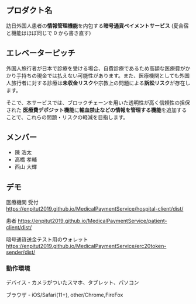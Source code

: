 ## プロダクト名

訪日外国人患者の**情報管理機能**を内包する**暗号通貨ペイメントサービス**
(夏合宿と機能はほぼ同じで 0 から書き直す)

## エレベーターピッチ

外国人旅行者が日本で診療を受ける場合、自費診療であるため高額な医療費がかかり手持ちの現金では払えない可能性があります。また、医療機関としても外国人旅行者に対する診療は**未収金リスク**や宗教上の問題による**訴訟リスク**が存在します。

そこで、本サービスでは、ブロックチェーンを用いた透明性が高く信頼性の担保された
**医療費デポジット機能**に**輸血禁止などの情報を管理する機能**を追加することで、これらの問題・リスクの軽減を目指します。

## メンバー

-   陳 浩太
-   高橋 孝輔
-   西山 大輝

## デモ

医療機関 受付 https://enpitut2019.github.io/MedicalPaymentService/hospital-client/dist/

患者 https://enpitut2019.github.io/MedicalPaymentService/patient-client/dist/

暗号通貨送金テスト用のウォレット https://enpitut2019.github.io/MedicalPaymentService/erc20token-sender/dist/

### 動作環境

デバイス - カメラがついたスマホ、タブレット、パソコン

ブラウザ - iOS/Safari(11+), other/Chrome,FireFox

